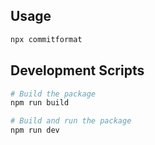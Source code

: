 ## Usage

```bash
npx commitformat
```

## Development Scripts

```bash
# Build the package
npm run build

# Build and run the package
npm run dev
```
